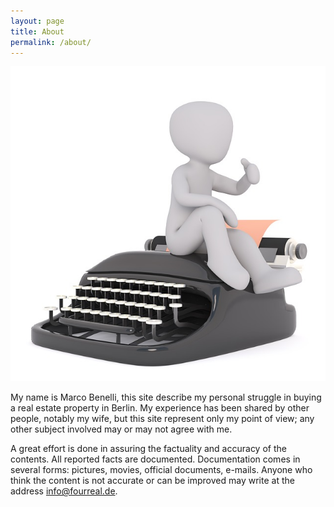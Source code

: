 ```yaml
---
layout: page
title: About
permalink: /about/
---
```

![typewriter](/assets/covers/white-male-1856206_640.jpg)

My name is Marco Benelli, this site describe my personal struggle in buying a real estate property in Berlin.
My experience has been shared by other people, notably my wife, but this site represent only my point of view; any other subject involved may or may not agree with me.

A great effort is done in assuring the factuality and accuracy of the contents.
All reported facts are documented.  Documentation comes in several forms: pictures, movies, official documents, e-mails.
Anyone who think the content is not accurate or can be improved may write at the address <info@fourreal.de>.

